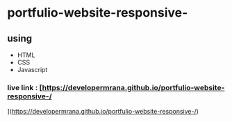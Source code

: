 # portfulio-website-responsive-

## using

* HTML
* CSS
* Javascript

### live link : [https://developermrana.github.io/portfulio-website-responsive-/
](https://developermrana.github.io/portfulio-website-responsive-/)
